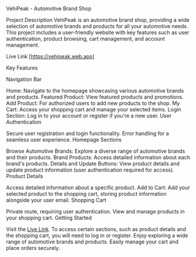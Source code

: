 VehiPeak - Automotive Brand Shop

Project Description
VehiPeak is an automotive brand shop, providing a wide selection of automotive brands and products for all your automotive needs. This project includes a user-friendly website with key features such as user authentication, product browsing, cart management, and account management.

Live Link
[https://vehipeak.web.app]

Key Features

Navigation Bar

Home: Navigate to the homepage showcasing various automotive brands and products.
Featured Product: View featured products and promotions.
Add Product: For authorized users to add new products to the shop.
My Cart: Access your shopping cart and manage your selected items.
Login Section: Log in to your account or register if you're a new user.
User Authentication

Secure user registration and login functionality.
Error handling for a seamless user experience.
Homepage Sections

Browse Automotive Brands: Explore a diverse range of automotive brands and their products.
Brand Products: Access detailed information about each brand's products.
Details and Update Buttons: View product details and update product information (user authentication required for access).
Product Details

Access detailed information about a specific product.
Add to Cart: Add your selected product to the shopping cart, storing product information alongside your user email.
Shopping Cart

Private route, requiring user authentication.
View and manage products in your shopping cart.
Getting Started

Visit the [Live Link](https://vehipeak.web.app).
To access certain sections, such as product details and the shopping cart, you will need to log in or register.
Enjoy exploring a wide range of automotive brands and products.
Easily manage your cart and place orders securely.
